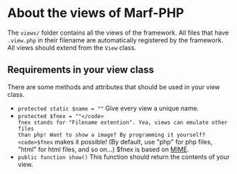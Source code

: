 <h1>About the views of Marf-PHP</h1>


The <code>views/</code> folder contains all the views of the framework. All files that have <code>.view.php</code> in their filename are automatically registered by the framework. All views should extend from the <code>View</code> class.

<h2>Requirements in your view class</h2>

There are some methods and attributes that should be used in your view class. 

* <code>protected static $name = ""</code> Give every view a unique name.
* <code>protected $fnex = ""</code> fnex stands for "Filename extention". Yea, views can emulate other files than php! Want to show a image? By programming it yourself? <code>$fnex</code> makes it possible! (By default, use "php" for php files, "html" for html files, and so on...) $fnex is based on [MIME](https://en.wikipedia.org/wiki/MIME#Content-Transfer-Encoding).
* <code>public function show()</code> This function should return the contents of your view.
